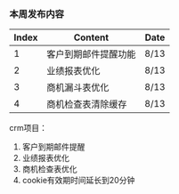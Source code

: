 ### 本周发布内容

| Index | Content              | Date |
| ----- | -------------------- | ---- |
| 1     | 客户到期邮件提醒功能 | 8/13 |
| 2     | 业绩报表优化         | 8/13 |
| 3     | 商机漏斗表优化       | 8/13 |
| 4     | 商机检查表清除缓存   | 8/13 |





crm项目：

1. 客户到期邮件提醒
2. 业绩报表优化
3. 商机检查表优化
4. cookie有效期时间延长到20分钟